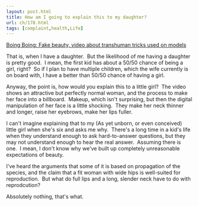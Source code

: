 ```yaml
---
layout: post.html
title: How am I going to explain this to my daughter?
url: ch/178.html
tags: [complaint,health,Life]
---
```

[Boing Boing: Fake beauty, video about transhuman tricks used on models](http://www.boingboing.net/2006/10/15/fake_beauty_video_ab.html)

That is, when I have a daughter.  But the likelihood of me having a daughter is pretty good.  I mean, the first kid has about a 50/50 chance of being a girl, right?  So if I plan to have multiple children, which the wife currently is on board with, I have a better than 50/50 chance of having a girl.

Anyway, the point is, how would you explain this to a little girl?  The video shows an attractive but perfectly normal woman, and the process to make her face into a billboard.  Makeup, which isn't surprising, but then the digital manipulation of her face is a little shocking.  They make her neck thinner and longer, raise her eyebrows, make her lips fuller.

I can't imagine explaining that to my (As yet unborn, or even conceived) little girl when she's six and asks me why.  There's a long time in a kid's life when they understand enough to ask hard-to-answer questions, but they may not understand enough to hear the real answer.  Assuming there is one.  I mean, I don't know why we've built up completely unreasonable expectations of beauty.

I've heard the arguments that some of it is based on propagation of the species, and the claim that a fit woman with wide hips is well-suited for reproduction.  But what do full lips and a long, slender neck have to do with reprodcution?

Absolutely nothing, that's what.
